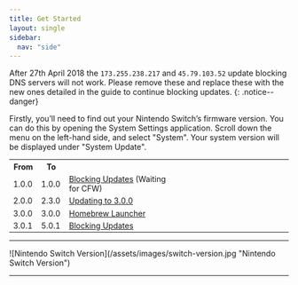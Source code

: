 ```yaml
---
title: Get Started
layout: single
sidebar:
  nav: "side"
---
```


After 27th April 2018 the `173.255.238.217` and `45.79.103.52` update blocking DNS servers will not work. Please remove these and replace these with the new ones detailed in the guide to continue blocking updates.
{: .notice--danger}

Firstly, you’ll need to find out your Nintendo Switch’s firmware version. You can do this by opening the System Settings application. Scroll down the menu on the left-hand side, and select "System". Your system version will be displayed under "System Update".

<center>
	<table>
		<colgroup>
			<col span="1" style="width: 10%;" />
			<col span="1" style="width: 10%;" />
			<col span="1" style="width: 40%;" />
			<col span="1" style="width: 40%;" />
		</colgroup>
		<tbody>
			<tr>
				<th>From</th>
				<th>To</th>
				<th></th>
			</tr>
			<tr>
				<td>1.0.0</td>
				<td>1.0.0</td>
				<td><a href="/guide/blocking-updates">Blocking Updates</a> (Waiting for CFW)</td>
			</tr>
			<tr>
				<td>2.0.0</td>
				<td>2.3.0</td>
				<td><a href="/guide/updating-to-3.0.0">Updating to 3.0.0</a></td>
			</tr>
			<tr>
				<td>3.0.0</td>
				<td>3.0.0</td>
				<td><a href="/guide/homebrew-launcher">Homebrew Launcher</a></td>
			</tr>
			<tr>
				<td>3.0.1</td>
				<td>5.0.1</td>
				<td><a href="/guide/blocking-updates">Blocking Updates</a></td>
			</tr>
		</tbody>
	</table>
</center>
<hr>
![Nintendo Switch Version](/assets/images/switch-version.jpg "Nintendo Switch Version")
<hr>
